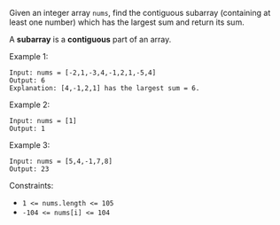 Given an integer array `nums`, find the contiguous subarray (containing at least one number) which has the largest sum and return its sum.

A **subarray** is a **contiguous** part of an array.

 

Example 1:
```
Input: nums = [-2,1,-3,4,-1,2,1,-5,4]
Output: 6
Explanation: [4,-1,2,1] has the largest sum = 6.
```
Example 2:
```
Input: nums = [1]
Output: 1
```
Example 3:
```
Input: nums = [5,4,-1,7,8]
Output: 23
 ```

Constraints:

- `1 <= nums.length <= 105`
- `-104 <= nums[i] <= 104`
